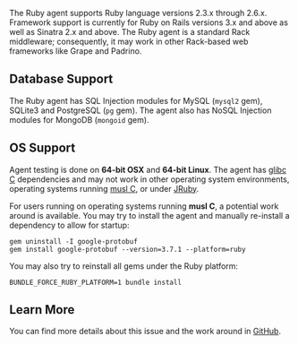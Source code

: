 <!-- 
title: "Supported Technologies"
description: "List of supported technologies"
tags: "installation Ruby on Rails agent frameworks support troubleshooting gem"
-->

The Ruby agent supports Ruby language versions 2.3.x through 2.6.x. Framework support is currently for Ruby on Rails versions 3.x and above as well as Sinatra 2.x and above. The Ruby agent is a standard Rack middleware; consequently, it may work in other Rack-based web frameworks like Grape and Padrino. 

## Database Support

The Ruby agent has SQL Injection modules for MySQL (`mysql2` gem), SQLite3 and PostgreSQL (`pg` gem). The agent also has NoSQL Injection modules for MongoDB (`mongoid` gem).

## OS Support

Agent testing is done on **64-bit OSX** and **64-bit Linux**. The agent has [glibc C](https://www.gnu.org/software/libc/) dependencies and may not work in other operating system environments, operating systems running [musl C](https://www.musl-libc.org/), or under [JRuby](https://www.jruby.org/). 

For users running on operating systems running **musl C**, a potential work around is available. You may try to install the agent and manually re-install a dependency to allow for startup: 

```
gem uninstall -I google-protobuf
gem install google-protobuf --version=3.7.1 --platform=ruby
```

You may also try to reinstall all gems under the Ruby platform:

```
BUNDLE_FORCE_RUBY_PLATFORM=1 bundle install
```

## Learn More

You can find more details about this issue and the work around in [GitHub](https://github.com/protocolbuffers/protobuf/issues/4460#issuecomment-434631296).

